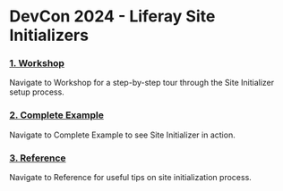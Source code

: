 # DevCon 2024 - Liferay Site Initializers

### [1. Workshop](documentation/workshop/README.md)

Navigate to Workshop for a step-by-step tour through the Site Initializer setup process.

### [2. Complete Example](documentation/README.md)

Navigate to Complete Example to see Site Initializer in action.

### [3. Reference](documentation/README.md)

Navigate to Reference for useful tips on site initialization process.